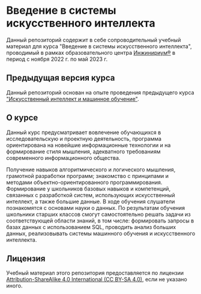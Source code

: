 # Введение в системы искусственного интеллекта

Данный репозиторий содержит в себе сопроводительный учебный материал для курса "Введение в системы искусственного интеллекта", проводимый в рамках образовательного центра [Инжинириум®](https://inginirium.ru/) в период с ноября 2022 г. по май 2023 г.

## Предыдущая версия курса

Данный репозиторий основан на опыте проведения предыдущего курса ["Искусственный интеллект и машинное обучение"](https://github.com/anondigriz/inginirium-course-ai).

## О курсе

Данный курс предусматривает вовлечение обучающихся в исследовательскую и проектную деятельность, программа ориентирована на новейшие информационные технологии и на формирование стиля мышления, адекватного требованиям современного информационного общества.

Получение навыков алгоритмического и логического мышления, грамотной разработки программ; знакомство с принципами и методами объектно-ориентированного программирования. Формирование у школьников базовых навыков и компетенций, связанных с разработкой систем, использующих искусственный интеллект, а также большие данные. В ходе обучения слушатели познакомятся с основами науки о данных. По результатам обучения школьники старших классов смогут самостоятельно решать задачи из соответствующей области знаний, в том числе: формировать запросы в базах данных с использованием SQL, проводить анализ больших данных, реализовывать системы машинного обучения и искусственного интеллекта.

## Лицензия

Учебный материал этого репозитория предоставляется по лицензии [Attribution-ShareAlike 4.0 International (CC BY-SA 4.0)](https://creativecommons.org/licenses/by-sa/4.0/deed.ru), если не указано иного.
